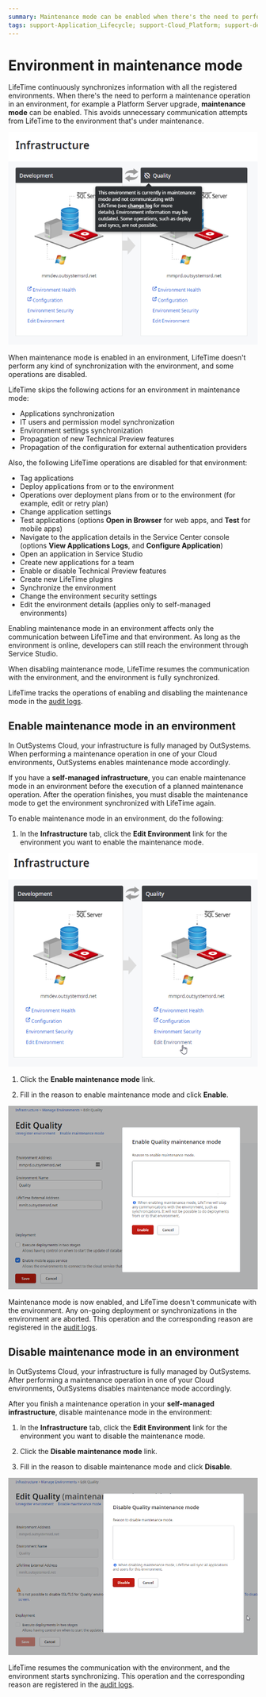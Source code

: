 ```yaml
---
summary: Maintenance mode can be enabled when there's the need to perform a maintenance operation in an environment.
tags: support-Application_Lifecycle; support-Cloud_Platform; support-devOps
---
```


# Environment in maintenance mode

LifeTime continuously synchronizes information with all the registered environments. When there's the need to perform a maintenance operation in an environment, for example a Platform Server upgrade, **maintenance mode** can be enabled. This avoids unnecessary communication attempts from LifeTime to the environment that's under maintenance.

![environment in maintenance mode](images/infrastructure-maint-mode-lt.png)

When maintenance mode is enabled in an environment, LifeTime doesn't perform any kind of synchronization with the environment, and some operations are disabled.

LifeTime skips the following actions for an environment in maintenance mode:

* Applications synchronization
* IT users and permission model synchronization
* Environment settings synchronization
* Propagation of new Technical Preview features
* Propagation of the configuration for external authentication providers

Also, the following LifeTime operations are disabled for that environment:

* Tag applications
* Deploy applications from or to the environment
* Operations over deployment plans from or to the environment (for example, edit or retry plan)
* Change application settings
* Test applications (options **Open in Browser** for web apps, and **Test** for mobile apps)
* Navigate to the application details in the Service Center console (options **View Applications Logs**, and **Configure Application**)
* Open an application in Service Studio
* Create new applications for a team
* Enable or disable Technical Preview features
* Create new LifeTime plugins
* Synchronize the environment
* Change the environment security settings
* Edit the environment details (applies only to self-managed environments)

Enabling maintenance mode in an environment affects only the communication between LifeTime and that environment. As long as the environment is online, developers can still reach the environment through Service Studio.

When disabling maintenance mode, LifeTime resumes the communication with the environment, and the environment is fully synchronized.

LifeTime tracks the operations of enabling and disabling the maintenance mode in the [audit logs](monitor-and-troubleshoot/monitor-usage-with-audit-logs.md).

## Enable maintenance mode in an environment

<div class="info" markdown="1">

In OutSystems Cloud, your infrastructure is fully managed by OutSystems. When performing a maintenance operation in one of your Cloud environments, OutSystems enables maintenance mode accordingly.

</div>

If you have a **self-managed infrastructure**, you can enable maintenance mode in an environment before the execution of a planned maintenance operation. After the operation finishes, you must disable the maintenance mode to get the environment synchronized with LifeTime again.

To enable maintenance mode in an environment, do the following:

1. In the **Infrastructure** tab, click the **Edit Environment** link for the environment you want to enable the maintenance mode.

![edit environment](images/infrastructure-edit-env-lt.png)

1. Click the **Enable maintenance mode** link.

1. Fill in the reason to enable maintenance mode and click **Enable**.

![enable maintenance mode](images/infrastructure-enable-maint-mode-lt.png)

Maintenance mode is now enabled, and LifeTime doesn't communicate with the environment. Any on-going deployment or synchronizations in the environment are aborted. This operation and the corresponding reason are registered in the [audit logs](monitor-and-troubleshoot/monitor-usage-with-audit-logs.md).

## Disable maintenance mode in an environment

<div class="info" markdown="1">

In OutSystems Cloud, your infrastructure is fully managed by OutSystems. After performing a maintenance operation in one of your Cloud environments, OutSystems disables maintenance mode accordingly.

</div>

After you finish a maintenance operation in your **self-managed infrastructure**, disable maintenance mode in the environment:

1. In the **Infrastructure** tab, click the **Edit Environment** link for the environment you want to disable the maintenance mode.

1. Click the **Disable maintenance mode** link.

1. Fill in the reason to disable maintenance mode and click **Disable**.

![disable maintenance mode](images/infrastructure-disable-maint-mode-lt.png)

LifeTime resumes the communication with the environment, and the environment starts synchronizing. This operation and the corresponding reason are registered in the [audit logs](monitor-and-troubleshoot/monitor-usage-with-audit-logs.md).
